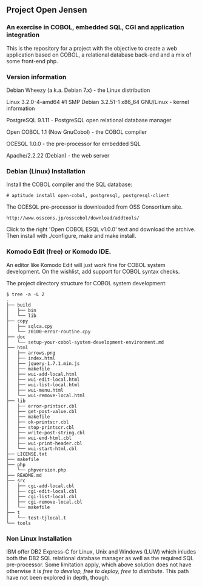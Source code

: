 ## Project Open Jensen

### An exercise in COBOL, embedded SQL, CGI and application integration

This is the repository for a project with the objective to create a web application
based on COBOL, a relational database back-end and a mix of some front-end php.


### Version information

Debian Wheezy (a.k.a. Debian 7.x) - the Linux distribution

Linux 3.2.0-4-amd64 #1 SMP Debian 3.2.51-1 x86_64 GNU/Linux - kernel information

PostgreSQL 9.1.11 - PostgreSQL open relational database manager

Open COBOL 1.1 (Now GnuCobol) - the COBOL compiler

OCESQL 1.0.0 - the pre-processor for embedded SQL

Apache/2.2.22 (Debian) - the web server


### Debian (Linux) Installation

Install the COBOL compiler and the SQL database:

    # aptitude install open-cobol, postgresql, postgresql-client
    
The OCESQL pre-processor is downloaded from OSS Consortium site.
    
    http://www.osscons.jp/osscobol/download/addtools/

Click to the right 'Open COBOL ESQL v1.0.0' text and download the archive.
Then install with ./configure, make and make install.


### Komodo Edit (free) or Komodo IDE.

An editor like Komodo Edit will just work fine for COBOL system
development. On the wishlist, add support for COBOL syntax checks.

The project directory structure for COBOL system development:
```
$ tree -a -L 2
.
├── build
│   ├── bin
│   └── lib
├── copy
│   ├── sqlca.cpy
│   └── z0100-error-routine.cpy
├── doc
│   └── setup-your-cobol-system-development-environment.md
├── html
│   ├── arrows.png
│   ├── index.html
│   ├── jquery-1.7.1.min.js
│   ├── makefile
│   ├── wui-add-local.html
│   ├── wui-edit-local.html
│   ├── wui-list-local.html
│   ├── wui-menu.html
│   └── wui-remove-local.html
├── lib
│   ├── error-printscr.cbl
│   ├── get-post-value.cbl
│   ├── makefile
│   ├── ok-printscr.cbl
│   ├── stop-printscr.cbl
│   ├── write-post-string.cbl
│   ├── wui-end-html.cbl
│   ├── wui-print-header.cbl
│   └── wui-start-html.cbl
├── LICENSE.txt
├── makefile
├── php
│   └── phpversion.php
├── README.md
├── src
│   ├── cgi-add-local.cbl
│   ├── cgi-edit-local.cbl
│   ├── cgi-list-local.cbl
│   ├── cgi-remove-local.cbl
│   └── makefile
├── t
│   └── test-tjlocal.t
└── tools
```

### Non Linux Installation

IBM offer DB2 Express-C for Linux, Unix and Windows (LUW) which
inludes both the DB2 SQL relational database manager as well
as the required SQL pre-processor. Some limitation apply, which above
solution does not have otherwise it is *free to develop, free to deploy,
free to distribute*. This path have not been explored in depth, though.
